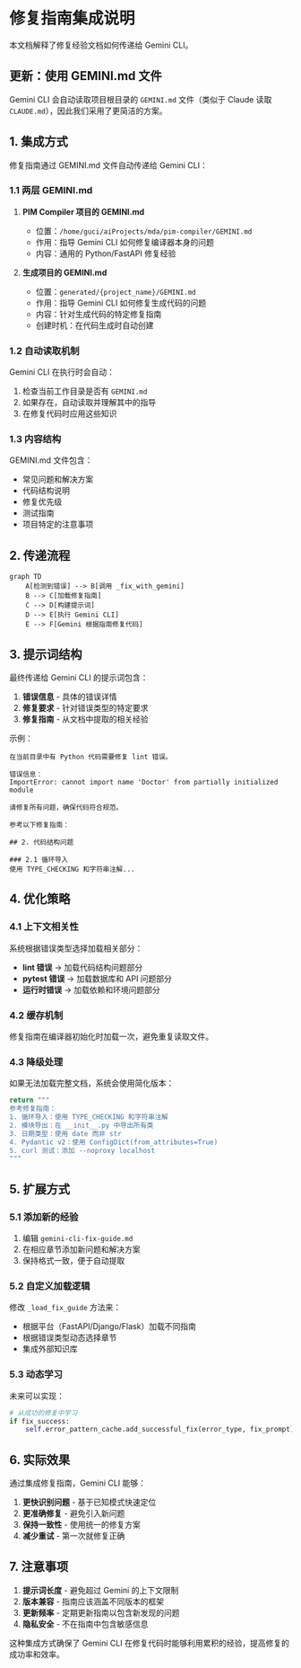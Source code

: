 # 修复指南集成说明

本文档解释了修复经验文档如何传递给 Gemini CLI。

## 更新：使用 GEMINI.md 文件

Gemini CLI 会自动读取项目根目录的 `GEMINI.md` 文件（类似于 Claude 读取 `CLAUDE.md`），因此我们采用了更简洁的方案。

## 1. 集成方式

修复指南通过 GEMINI.md 文件自动传递给 Gemini CLI：

### 1.1 两层 GEMINI.md

1. **PIM Compiler 项目的 GEMINI.md**
   - 位置：`/home/guci/aiProjects/mda/pim-compiler/GEMINI.md`
   - 作用：指导 Gemini CLI 如何修复编译器本身的问题
   - 内容：通用的 Python/FastAPI 修复经验

2. **生成项目的 GEMINI.md**
   - 位置：`generated/{project_name}/GEMINI.md`
   - 作用：指导 Gemini CLI 如何修复生成代码的问题
   - 内容：针对生成代码的特定修复指南
   - 创建时机：在代码生成时自动创建

### 1.2 自动读取机制

Gemini CLI 在执行时会自动：
1. 检查当前工作目录是否有 `GEMINI.md`
2. 如果存在，自动读取并理解其中的指导
3. 在修复代码时应用这些知识

### 1.3 内容结构

GEMINI.md 文件包含：
- 常见问题和解决方案
- 代码结构说明
- 修复优先级
- 测试指南
- 项目特定的注意事项

## 2. 传递流程

```mermaid
graph TD
    A[检测到错误] --> B[调用 _fix_with_gemini]
    B --> C[加载修复指南]
    C --> D[构建提示词]
    D --> E[执行 Gemini CLI]
    E --> F[Gemini 根据指南修复代码]
```

## 3. 提示词结构

最终传递给 Gemini CLI 的提示词包含：

1. **错误信息** - 具体的错误详情
2. **修复要求** - 针对错误类型的特定要求
3. **修复指南** - 从文档中提取的相关经验

示例：
```
在当前目录中有 Python 代码需要修复 lint 错误。

错误信息：
ImportError: cannot import name 'Doctor' from partially initialized module

请修复所有问题，确保代码符合规范。

参考以下修复指南：

## 2. 代码结构问题

### 2.1 循环导入
使用 TYPE_CHECKING 和字符串注解...
```

## 4. 优化策略

### 4.1 上下文相关性

系统根据错误类型选择加载相关部分：
- **lint 错误** → 加载代码结构问题部分
- **pytest 错误** → 加载数据库和 API 问题部分
- **运行时错误** → 加载依赖和环境问题部分

### 4.2 缓存机制

修复指南在编译器初始化时加载一次，避免重复读取文件。

### 4.3 降级处理

如果无法加载完整文档，系统会使用简化版本：
```python
return """
参考修复指南：
1. 循环导入：使用 TYPE_CHECKING 和字符串注解
2. 模块导出：在 __init__.py 中导出所有类
3. 日期类型：使用 date 而非 str
4. Pydantic v2：使用 ConfigDict(from_attributes=True)
5. curl 测试：添加 --noproxy localhost
"""
```

## 5. 扩展方式

### 5.1 添加新的经验

1. 编辑 `gemini-cli-fix-guide.md`
2. 在相应章节添加新问题和解决方案
3. 保持格式一致，便于自动提取

### 5.2 自定义加载逻辑

修改 `_load_fix_guide` 方法来：
- 根据平台（FastAPI/Django/Flask）加载不同指南
- 根据错误类型动态选择章节
- 集成外部知识库

### 5.3 动态学习

未来可以实现：
```python
# 从成功的修复中学习
if fix_success:
    self.error_pattern_cache.add_successful_fix(error_type, fix_prompt)
```

## 6. 实际效果

通过集成修复指南，Gemini CLI 能够：

1. **更快识别问题** - 基于已知模式快速定位
2. **更准确修复** - 避免引入新问题
3. **保持一致性** - 使用统一的修复方案
4. **减少重试** - 第一次就修复正确

## 7. 注意事项

1. **提示词长度** - 避免超过 Gemini 的上下文限制
2. **版本兼容** - 指南应该涵盖不同版本的框架
3. **更新频率** - 定期更新指南以包含新发现的问题
4. **隐私安全** - 不在指南中包含敏感信息

这种集成方式确保了 Gemini CLI 在修复代码时能够利用累积的经验，提高修复的成功率和效率。